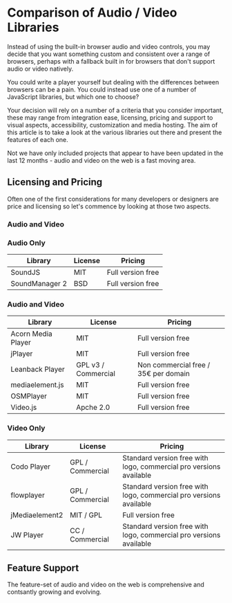 Comparison of Audio / Video Libraries
=====================================

Instead of using the built-in browser audio and video controls, you may decide that you want something custom and consistent over a range of browsers, perhaps with a fallback built in for browsers that don't support audio or video natively.

You could write a player yourself but dealing with the differences between browsers can be a pain. You could instead use one of a number of JavaScript libraries, but which one to choose?

Your decision will rely on a number of a criteria that you consider important, these may range from integration ease, licensing, pricing and support to visual aspects, accessibility, customization and media hosting. The aim of this article is to take a look at the various libraries out there and present the features of each one.

Not we have only included projects that appear to have been updated in the last 12 months - audio and video on the web is a fast moving area.

Licensing and Pricing
---------------------

Often one of the first considerations for many developers or designers are price and licensing so let's commence by looking at those two aspects.

### Audio and Video



### Audio Only

| Library                | License          | Pricing             |
| ---------------------- | ---------------- | ------------------- |
| SoundJS                | MIT              | Full version free   |
| SoundManager 2         | BSD              | Full version free   | 

### Audio and Video

| Library                | License             | Pricing                              |
| ---------------------- | ------------------- | ------------------------------------ |
| Acorn Media Player     | MIT                 | Full version free                    |     
| jPlayer                | MIT                 | Full version free                    |
| Leanback Player        | GPL v3 / Commercial | Non commercial free / 35€ per domain |
| mediaelement.js        | MIT                 | Full version free                    |
| OSMPlayer              | MIT                 | Full version free                    |
| Video.js               | Apche 2.0           | Full version free                    |

### Video Only

| Library                | License          | Pricing                                                            |
| ---------------------- | ---------------- | -------------------------------------------------------------------| 
| Codo Player            | GPL / Commercial | Standard version free with logo, commercial pro versions available |
| flowplayer             | GPL / Commercial | Standard version free with logo, commercial pro versions available |
| jMediaelement2         | MIT / GPL        | Full version free                                                  |
| JW Player              | CC / Commercial  | Standard version free with logo, commercial pro versions available |


Feature Support
---------------

The feature-set of audio and video on the web is comprehensive and contsantly growing and evolving.



